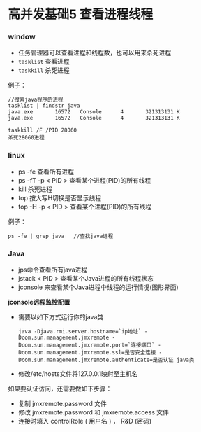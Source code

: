 # 高并发基础5 查看进程线程



### window

- 任务管理器可以查看进程和线程数，也可以用来杀死进程
- `tasklist` 查看进程
- `taskkill` 杀死进程

例子：

```
//搜索java程序的进程
tasklist | findstr java
java.exe       16572   Console      4       321313131 K
java.exe       16572   Console      4       321313131 K

taskkill /F /PID 28060
杀死28060进程
```





### linux

- ps -fe 查看所有进程
- ps -fT -p  < PID > 查看某个进程(PID)的所有线程
- kill 杀死进程
- top 按大写H切换是否显示线程
- top -H -p < PID > 查看某个进程(PID)的所有线程



例子：

```
ps -fe | grep java   //查找java进程
```



### Java

- jps命令查看所有java进程
- jstack < PID > 查看某个Java进程的所有线程状态
- jconsole 来查看某个Java进程中线程的运行情况(图形界面) 



**jconsole远程监控配置**

- 需要以如下方式运行你的java类

  ```
  java -Djava.rmi.server.hostname=`ip地址` -Dcom.sun.management.jmxremote -
  Dcom.sun.management.jmxremote.port=`连接端口` -Dcom.sun.management.jmxremote.ssl=是否安全连接 -
  Dcom.sun.management.jmxremote.authenticate=是否认证 java类
  ```

- 修改/etc/hosts文件将127.0.0.1映射至主机名



如果要认证访问，还需要做如下步骤：

- 复制 jmxremote.password 文件
- 修改 jmxremote.password 和 jmxremote.access 文件
- 连接时填入 controlRole ( 用户名 ) ， R&D (密码)